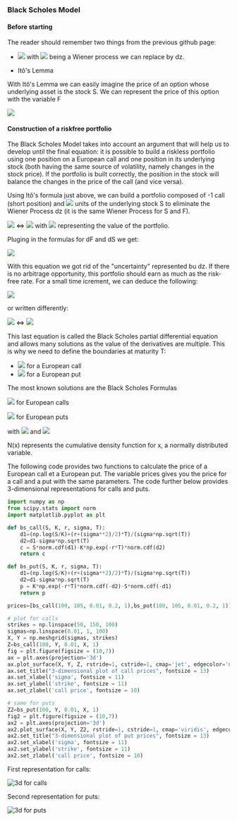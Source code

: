 ### Black Scholes Model

#### Before starting

The reader should remember two things from the previous github page:

* <img src="https://render.githubusercontent.com/render/math?math=\dS=\mu S\cdot dt%2b\sigma S\cdot \varepsilon \sqrt{dt}"> with <img src="https://render.githubusercontent.com/render/math?math=\varepsilon \sqrt{dt}">
being a Wiener process we can replace by dz.

* Itô's Lemma

With Itô's Lemma we can easily imagine the price of an option whose underlying asset is the stock S. We can represent the price of this option with the variable F

<img src="https://render.githubusercontent.com/render/math?math=\dF = (\frac{\delta F}{\delta S}\mu S %2b \frac{\delta F}{\delta t} %2b \frac{1}{2}\frac{\delta ^{2} F}{\delta S^{2}}\sigma ^{2}S^{2})dt %2b \frac{\delta F}{\delta S}\sigma S\cdot \varepsilon \sqrt{dt} ">

#### Construction of a riskfree portfolio

The Black Scholes Model takes into account an argument that will help us to develop until the final equation: it is possible to build a riskless portfolio using one position on a European call and one position in its underlying stock (both having the same source of volatility, namely changes in the stock price).
If the portfolio is built correctly, the position in the stock will balance the changes in the price of the call (and vice versa). 

Using Itô's formula just above, we can build a portfolio composed of -1 call (short position) and  <img src="https://render.githubusercontent.com/render/math?math=\frac{\delta F}{\delta S}"> units of the underlying stock S to eliminate the Wiener Process dz (it is the same Wiener Process for S and F). 

<img src="https://render.githubusercontent.com/render/math?math=\Pi = -F+%2b\frac{\delta F}{\delta S}S"> <=> <img src="https://render.githubusercontent.com/render/math?math=\Pi = -\Delta F%2b\frac{\delta F}{\delta S}{\Delta S}"> with <img src="https://render.githubusercontent.com/render/math?math=\Pi"> representing the value of the portfolio.  

Pluging in the formulas for dF and dS we get:

<img src="https://render.githubusercontent.com/render/math?math=\d\Pi =(-\frac{\delta F}{\delta t}-\frac{1}{2}\frac{\delta ^{2}F}{\delta S^{2}}\sigma ^{2}S^{2})dt">

With this equation we got rid of the "uncertainty" represented bu dz. If there is no arbitrage opportunity, this portfolio should earn as much as the risk-free rate. For a small time icrement, we can deduce the following:

<img src="https://render.githubusercontent.com/render/math?math=\d\Pi = r \Pi\cdot dt"> 

or written differently:

<img src="https://render.githubusercontent.com/render/math?math=\(\frac{\delta F}{\delta t}%2b\frac{1}{2}\frac{\delta ^{2}F}{\delta S^{2}}\sigma ^{2}S^{2})dt = r(-F%2b\frac{\delta F}{\delta S}S)dt"> <=> <img src="https://render.githubusercontent.com/render/math?math=\rf=\frac{\delta F}{\delta t}%2brs\frac{\delta F}{\delta S}%2b\frac{1}{2}\sigma ^{2}S^{2}\frac{\delta ^{2}F}{\delta S^{2}}">

This last equation is called the Black Scholes partial differential equation and allows many solutions as the value of the derivatives are multiple. 
This is why we need to define the boundaries at maturity T:
* <img src="https://render.githubusercontent.com/render/math?math=\max (S_{T}-K, 0)"> for a European call
* <img src="https://render.githubusercontent.com/render/math?math=\max (K-S_{T}, 0)"> for a European put

The most known solutions are the Black Scholes Formulas

<img src="https://render.githubusercontent.com/render/math?math=\c=S_{0}N(d_{1})-Ke^{-rT}N(d_{2})"> for European calls

<img src="https://render.githubusercontent.com/render/math?math=\p=Ke^{-rT}N(-d_{2})-S_{0}N(-d_{1})"> for European puts

with <img src="https://render.githubusercontent.com/render/math?math=\d_{1}=\frac{ln(S_{0}/K)%2b(r%2b\sigma ^{2}/2)T}{\sigma \sqrt{T}}"> and <img src="https://render.githubusercontent.com/render/math?math=\d_{2}=\frac{ln(S_{0}/K)%2b(r-\sigma ^{2}/2)T}{\sigma \sqrt{T}}=d_{1}-\sigma \sqrt{T}">

N(x) represents the cumulative density function for x, a normally distributed variable. 

The following code provides two functions to calculate the price of a European call et a European put. The variable prices gives you the price for a call and a put with the same parameters. The code further below provides 3-dimensional representations for calls and puts.

```python
import numpy as np
from scipy.stats import norm
import matplotlib.pyplot as plt

def bs_call(S, K, r, sigma, T):
    d1=(np.log(S/K)+(r+(sigma**2)/2)*T)/(sigma*np.sqrt(T))
    d2=d1-sigma*np.sqrt(T)
    c = S*norm.cdf(d1)-K*np.exp(-r*T)*norm.cdf(d2)
    return c

def bs_put(S, K, r, sigma, T):
    d1=(np.log(S/K)+(r+(sigma**2)/2)*T)/(sigma*np.sqrt(T))
    d2=d1-sigma*np.sqrt(T)
    p = K*np.exp(-r*T)*norm.cdf(-d2)-S*norm.cdf(-d1)
    return p

prices=[bs_call(100, 105, 0.01, 0.2, 1),bs_put(100, 105, 0.01, 0.2, 1)]

# plot for calls
strikes = np.linspace(50, 150, 100)
sigmas=np.linspace(0.01, 1, 100)
X, Y = np.meshgrid(sigmas, strikes)
Z=bs_call(100, Y, 0.01, X, 1)
fig = plt.figure(figsize = (10,7))
ax = plt.axes(projection='3d')
ax.plot_surface(X, Y, Z, rstride=1, cstride=1, cmap='jet', edgecolor='none')
ax.set_title("3-dimensional plot of call prices", fontsize = 13)
ax.set_xlabel('sigma', fontsize = 11)
ax.set_ylabel('strike', fontsize = 11)
ax.set_zlabel('call price', fontsize = 10)

# same for puts
Z2=bs_put(100, Y, 0.01, X, 1)
fig2 = plt.figure(figsize = (10,7))
ax2 = plt.axes(projection='3d')
ax2.plot_surface(X, Y, Z2, rstride=1, cstride=1, cmap='viridis', edgecolor='none')
ax2.set_title("3-dimensional plot of put prices", fontsize = 13)
ax2.set_xlabel('sigma', fontsize = 11)
ax2.set_ylabel('strike', fontsize = 11)
ax2.set_zlabel('call price', fontsize = 10)
```

First representation for calls:

![3d for calls](https://user-images.githubusercontent.com/76557960/151881096-51d78aa9-e49b-4ccc-9fea-3226d32fad41.png)

Second representation for puts:

![3d for puts](https://user-images.githubusercontent.com/76557960/151881139-c463c540-ffaf-4d7e-9374-d57af56ae913.png)
